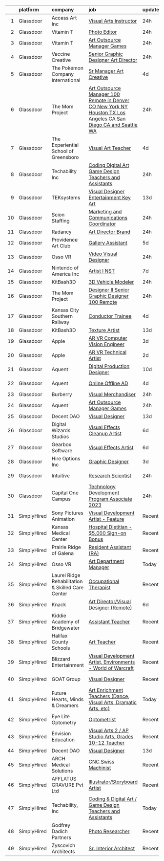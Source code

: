 

|    | platform    | company                                           | job                                                                                                                                                                                                                                                                                                                                                                                                                                                                                                                                                                                                                                                                                                                                                                                                                                                                                                                                                                                                                                                                                                                                                                                                                                                                                                                                                  | update_time   | location                       |
|---:|:------------|:--------------------------------------------------|:-----------------------------------------------------------------------------------------------------------------------------------------------------------------------------------------------------------------------------------------------------------------------------------------------------------------------------------------------------------------------------------------------------------------------------------------------------------------------------------------------------------------------------------------------------------------------------------------------------------------------------------------------------------------------------------------------------------------------------------------------------------------------------------------------------------------------------------------------------------------------------------------------------------------------------------------------------------------------------------------------------------------------------------------------------------------------------------------------------------------------------------------------------------------------------------------------------------------------------------------------------------------------------------------------------------------------------------------------------|:--------------|:-------------------------------|
|  1 | Glassdoor   | Access Art  Inc                                   | [Visual Arts Instructor](https://www.glassdoor.com/partner/jobListing.htm?pos=103&ao=1110586&s=58&guid=0000018281648ae3912cd3e213cc1d49&src=GD_JOB_AD&t=SR&vt=w&ea=1&cs=1_9b67ae5e&cb=1660028226787&jobListingId=1008061568818&cpc=8F7BC0C6B9F707AE&jrtk=3-0-1ga0m92ppk265801-1ga0m92q9g2dk800-1a74294e8a9ffadb--6NYlbfkN0BBGG9LMNqL16EzDx9S3nKk4b6IwprgSJginr0DZD_oW-FI5qtWA8j20GhqztoB2k63qxOdfiZ3gQjW6A3key0BWqMoEtNI0xscUzenHqjyT0rkavOKcEcFPd5e9fnIWxFgjwXMQF6PRxhe0EQNq_3tUYfFnQnX_LQCb_WOSQbGjoF2lHD1kkalcDm94g9Ojb1IVsS3Fk3y_hLJP3w3HwJlBsYY4g-WiEglP_rSpwjc1ayToNjzOePyj_YZinlY0j-k7rvuBLwb00zUKriJIkq1YQ9j9B8-r2yFcfAnYORQ6js-aRJ-tnAI33P3nxA_rYt7lp-0BZxf-PtDrgZ6ij_1bYwbDe9lp7y-_ictJuJRo3im8X_lhFUQkSdUpAqPC37nM39g3gw2P-kWJ6ibMH4vhHJmdmKDk3vE4WFcrSwVzggNeF33Pjk5HdQW1Beni8v-t9ITujQSQLidD4A1a2MV5hQNkbcOTCMywrHCdZxkZL6ApnWSipmzm0GxjqJnZHijMJRj4TLJcw%3D%3D)                                                                                                                                                                                                                                                                                                                                                                                                                                                                        | 24h           | Baltimore, MD                  |
|  2 | Glassdoor   | Vitamin T                                         | [Photo Editor](https://www.glassdoor.com/partner/jobListing.htm?pos=115&ao=1110586&s=58&guid=0000018281648ae3912cd3e213cc1d49&src=GD_JOB_AD&t=SR&vt=w&cs=1_607ff942&cb=1660028226788&jobListingId=1008061068238&cpc=451933188B21919D&jrtk=3-0-1ga0m92ppk265801-1ga0m92q9g2dk800-874afe6cf91cccfb--6NYlbfkN0DMrcEu7yrtATojKJA7cEzGQ3FdRGWLh0CZQInL4ECGI6k5tN82kdM0OKoro5eXmjrGF-Jw0OMVxg8Afij6QGCv8rOl_5hERB7E-cEdOhJDpHdWHsr8XV8aon0c51D7KI9rCBIhWLdNvq0M6HIeN94BXgR-uxB7A_HEOuiK45prPKRO0zyrpqvKXHOwMYyLCLnbD1a-7ZDrp0zeeswW2CIK37Ydmw5MPHvKIAxVEpCrMue1_T9Q_yEmKn90cccw9PcQQP4KvcNs0vxTIqDhvwaEso-tEdoKiiiM2Tobam4Jj3I3V6ZcyYXF1peLFuTKOE7Z63FvPPebmCTEoeAOQmttpT9HO100OIkDDYFe54VxypxMGUiCraJvig6AUwHtAToOlXgH2jP9K-J-7r4lEvzvcymgJ6KXSscLEAq8JeFaUmLN8zshik2zgqTBvUjMAxdhWO4xn16gVzH8lWd-TH0TrVLi9LCkmBqHVGY777PE8g%3D%3D)                                                                                                                                                                                                                                                                                                                                                                                                                                                                                                                       | 24h           | Remote                         |
|  3 | Glassdoor   | Vitamin T                                         | [Art Outsource Manager   Games](https://www.glassdoor.com/partner/jobListing.htm?pos=117&ao=1110586&s=58&guid=0000018281648ae3912cd3e213cc1d49&src=GD_JOB_AD&t=SR&vt=w&cs=1_71a3be3b&cb=1660028226788&jobListingId=1008061068228&cpc=451933188B21919D&jrtk=3-0-1ga0m92ppk265801-1ga0m92q9g2dk800-21c5ffe527b80306--6NYlbfkN0DMrcEu7yrtATojKJA7cEzGQ3FdRGWLh0CZQInL4ECGI6k5tN82kdM0OKoro5eXmjrGF-Jw0OMVxs-gr_y1JsIWFMXRKktrHRY5XYeNPA_VGrkwdvqV1pmQBbCjQPgJxmVO80Z05Yy59AMutwXgxt022S4Ql4yL60uU4Aw1Rh4Mnezsp1srrc_xJjT7G7D5EtWOKd2OSxfXq4nEuwaiwoBcT5gnG00TE_0YA3hUhG4OVr1dqD9oFhp1w_ZZaw9CxdJ0jS-7cXH-SLM5fwEl4LWxjpIwQpaK07xL059oaAhDL9VNnQ5qRWtYvcfet0b3LtRGIPF1Y7PkKf3FooINAfQoM7I9L-wPIiIeuyb8YVPgIMDDR0jblk7cTp00oEzFuyk4iHs-VAzkgc_6yqtA0RyLCh6qlef-E7u7_Eb0DJUpQ3PSUrnCRE_OsOXkZkEc-CzPeYFlAfnM_f7Y08Nd9h3iLMKTwROD38dyoWsOMxgbvw%3D%3D)                                                                                                                                                                                                                                                                                                                                                                                                                                                                                                      | 24h           | Remote                         |
|  4 | Glassdoor   | Vaccine Creative                                  | [Senior Graphic Designer Art Director](https://www.glassdoor.com/partner/jobListing.htm?pos=105&ao=1110586&s=58&guid=0000018281648ae3912cd3e213cc1d49&src=GD_JOB_AD&t=SR&vt=w&ea=1&cs=1_1377e66d&cb=1660028226787&jobListingId=1008060992492&cpc=D69957E0862862E0&jrtk=3-0-1ga0m92ppk265801-1ga0m92q9g2dk800-f8138369023c5215--6NYlbfkN0AtlW_omU2Xx3W-19HQ_drmTKCWebiHnmA5lS5PDL5G8RvaRScdHDRjT5AWikPuCLfafaQ9QwXH1oQrDF1BIYgCHCdiARRzmSgjttAup0oRJZYruixy60CmDwfdDDCPl4erecYdUtn0rWH-pZZDLmmLNVDt_6eZfQCuEsIj2BZ2j2eEexifnjBbTBztyDibnOMmmHvGcLhAto7x9zWI1flUZlsYKP8YLeWyIydmoKyOBsJfsQmB-znrsNf6HlGgn_KxrOWEG_tCUO-QL2Tj6EvcFk71ukpJodyG_HiQEbY-UcIdbkuh87uQ98CyvjCFdTffCk4twOcO5xQFaU8JDzj5p1VSklSojFwkvkUsKYwabeNyI8kfFgusVCSC9p0wi9xITxmYneHU8AkCbKayu9qjuVo7Q1O0kcKRcEEXrQ4xJKx8-P9J7BlZKfdbg1atjTSGrTFxkZD5qqIL6s8LGhtxLBEX7i0kq8nfZAyj1zobEUuSKQI1XcjTIDUsnHVwokQ%3D)                                                                                                                                                                                                                                                                                                                                                                                                                                                                        | 24h           | Remote                         |
|  5 | Glassdoor   | The Pokémon Company International                 | [Sr  Manager  Art   Creative](https://www.glassdoor.com/partner/jobListing.htm?pos=108&ao=1110586&s=58&guid=0000018281648ae3912cd3e213cc1d49&src=GD_JOB_AD&t=SR&vt=w&cs=1_88a8f48f&cb=1660028226787&jobListingId=1008053770742&cpc=B101C867B3EF2D75&jrtk=3-0-1ga0m92ppk265801-1ga0m92q9g2dk800-579e1f21924cc107--6NYlbfkN0CsgUO0V2fSZxJANSxJiftVXeq1wpG4BxYFHzXoW0hPJnnKXvOitF3aOGGKDfgwzkQdk2jlmXp09wnn9CnnJb2WVP4ytZ9SPtf_VdGPE3FDa6oTvbYjF2CJamC3aezTsVi75tMGDDynbx_NBcInGV_KpJBkZjS89MSN3wDJN_cQdh7VJXH1k-BGeiNickPnC26nYxMT7hPcLNzYNGrMKYTq9qStjaZwCwrD--y7hB-TdMtyxgk_MOGxfg16J3zSpNPeZhh6FAIo7cwa4DzJ6zdL65O-JMJ-cUVWsMxb0WqQ_yIYxf7f2ZDtu0pWqcIm04mmw3m8pbO5eDxJC74bwq8-nfY0iwGwlORvtPLt2SGomSPbAdZbGCf5VQRrr8C_-aKA_CxZluC8vK5Jyoq1ExJrZGnurDeoVh-1Cvc8pM1nSWVAjwSb9iLwvoVKjQVzs34ezazbMBEVTcVDxZrqO47_3F0GDtOUvQt4SaWwMaooURvv7QbJWvECjAmdlYJLXY_gaiHBdfbxeKjmdlf50o6__wTPi6E1LgrgSrEWrkJ6pPjiyl_QSDtFijggAL3OnVYi2Ed3MJ0Rwbjivkf9ExAmbp3kLERyFrxXItfLWroZ3F5Aynxd7x4MzGihOn233OvBFwE0WDWrxI4hXVEgJ6YS9odIxYLn3UWsZm71zhzZTsUbeGYOztX498CQOWEoN_Ts-pGs3M7Hgw1rKrNHUX5S3jlzW0Uc-tRQIKpPw145l2QiKzwEfwRrHDSefZcJlpLVQdgc-nIu12syBNNv0SwePH6ybQUFUSSoZwi3zqESy7dgVQ6CLInpmBEod8VubqyrX3SBw8moZ6rOM7LdfEWn6KoVURFemZg8Ye86SYREyUN8QPD1BeAGZRGEpb-hZiBO9ILB795V8QYJWZpITBlzCfSUaAxtHfV7wlO0w_mdKQ%3D%3D)                                        | 4d            | Seattle, WA                    |
|  6 | Glassdoor   | The Mom Project                                   | [Art Outsource Manager  100  Remote in Denver  CO  New York  NY  Houston  TX  Los Angeles  CA  San Diego  CA and Seattle  WA ](https://www.glassdoor.com/partner/jobListing.htm?pos=107&ao=1110586&s=58&guid=0000018281648ae3912cd3e213cc1d49&src=GD_JOB_AD&t=SR&vt=w&cs=1_a5d7df59&cb=1660028226787&jobListingId=1008060831146&cpc=03F67E1B243A1AE3&jrtk=3-0-1ga0m92ppk265801-1ga0m92q9g2dk800-320ba9c3c1388884--6NYlbfkN0BDp_epf89aHDQhKpPegNJQ_ldQpEFZQsM9OcONMGxWx6pU56EKHF58QjVdAUvn2gVxaSg2G5bZN8MJQUZ-oKp6yCeHIo02DzPYDQUP6Tl28YmWs-u2NNviZokcWoAlz2Tq5m-EDkqzdbibPq8BNnoJCPjUmX6VxNFjSyhlTDZBwag17aOg7jkumb3Rok2dkTE8VBqtEhJeM1RcoF994XN5iqEAd-g7rYciQuRL34PK3aZw_f9t6LBI9VvDd-_zUzl8UNRQwm0JD-F3rGBHajfLo2hHKMb5wwHhb0XHJXG5PzT_7du12pxA_y46nj77NHS0Bh7FlIrp_paSrD4HFi2IPST1ER8y9HppXi5_8kXf1RnWh3mfY0lrwn6BXFUiR-xXlRR2pLSA3tMlWYfZ9iOO5aWgDoiUvN9Bxx0zLv7K5XRkZiCnBwAqS2RjVLLE329Y-pczyoSuc37VocWIbksdBdhcssohojO4F23PaU7X-rKnJabzbcwpZehkqgbAfZBm-1gU7Go-1s8Y31ezIaVEbHQ-Nz5Ek0Cvl_5JH8tPwzAg7PniQqdz4PUCCZyePEftL02RIcO8LsZGLeSG168B)                                                                                                                                                                                                                                                                                                   | 24h           | San Diego, CA                  |
|  7 | Glassdoor   | The Experiential School of Greensboro             | [Visual Art Teacher](https://www.glassdoor.com/partner/jobListing.htm?pos=106&ao=1110586&s=58&guid=0000018281648ae3912cd3e213cc1d49&src=GD_JOB_AD&t=SR&vt=w&ea=1&cs=1_6cc4b177&cb=1660028226788&jobListingId=1008054253001&cpc=5C70DC7FEE0D01B1&jrtk=3-0-1ga0m92ppk265801-1ga0m92q9g2dk800-97116d88185e2a28--6NYlbfkN0B9B5Ox2HDguN1JdlSCtGtgFeZoHL2TtC4dYIrxl5DLdC617qdb5XJn7WqbsJAN3S7-k1VOTsj0q2GXRDp9OAeQthSB1LExrjBrcDfdzuH1ErepiQADGGEoOKm5G_-N5Sc0JSjBy1oyntjJq_sIJs7RGgXUf2wZXPeNjY1ccxmZ7FdbHXsgqGiRoC9mv0zNGwmXbzV267t67QjVXBxkstsRsD-Fg6Pk6l5zgCZnN6dQGHAGOnI3f0poaPuUE6_5MvwJ8mJxn8mZrTWrs0_TpisFTWyCldJi2C2HQQxhKCXAz4dKaKW_jx17bDI8Jiyver4N0XfhQ9cBztPTKmFpwFesEi9HpExUdwDqYJP9X05_VSqiagQPM1p039vz2J0lHxzVfz2Xi4Q-hnVmOnRhJ_IP_G4cmkZ66TeuYbg3ls0kyop1_xV7sDVXuYYrtECtPO6wNf6-F_2Se3-RP5krRinyezkC0TbUV7775ofw6nTaa3vFt3ZesHwk-s5Y1tw-v5o%3D)                                                                                                                                                                                                                                                                                                                                                                                                                                                                                          | 4d            | Greensboro, NC                 |
|  8 | Glassdoor   | Techability  Inc                                  | [Coding   Digital Art   Game Design Teachers and Assistants](https://www.glassdoor.com/partner/jobListing.htm?pos=101&ao=1110586&s=58&guid=0000018281648ae3912cd3e213cc1d49&src=GD_JOB_AD&t=SR&vt=w&ea=1&cs=1_6826cc22&cb=1660028226787&jobListingId=1008060795687&cpc=75B6770C194DCF89&jrtk=3-0-1ga0m92ppk265801-1ga0m92q9g2dk800-6531ebfe07c89e18--6NYlbfkN0BWcPdnjmQ6vxkIDwqmWJNXAfvR7-zMbju4CI65ilM37caVGIDCbRpnprAt_ou-E0AfK6_11ROUsDuDyhdQywJeYjYZKLfzGRzmP-fSBHPqJ08AQFQLxp3Ay4k64sctO6y4zl53xxPAOkYXmAFNTyekPPIO1zD1b5coPfSmn1k98dONcDwImORLKkDaZWF7LKLBhaIyGgEu_7-OQNCW11W3a31lBr2SdONAtglnpPCs86YnQYnXtV3IueRw0yDDzm4H--4MkNpS9YQNqnxKrNFgw61W79k0nUlQJvLRPfvtfLivBqMXp-l4PbpuOwLB8kMJqJCvxAcj3g80HqJpH_n5BtyFldNZs8D3kPYeCfbBdSY00o31jVKWc-rqYBFFGf3W9DDRU3-xtLxUCNuthJhvJRky4misxzZDXEzBTBWyBj6hWdG8iyaLognJPnpt3ngHPHW7AbEV1Awj3mjpd-DyAzuhISnIOWzRCSskv_rTSkjW-t80XNExAKa0_oxZvbw%3D)                                                                                                                                                                                                                                                                                                                                                                                                                                                  | 24h           | Remote                         |
|  9 | Glassdoor   | TEKsystems                                        | [Visual Designer   Entertainment   Key Art](https://www.glassdoor.com/partner/jobListing.htm?pos=121&ao=1110586&s=58&guid=0000018281648ae3912cd3e213cc1d49&src=GD_JOB_AD&t=SR&vt=w&cs=1_a8ab95b4&cb=1660028226789&jobListingId=1008030293023&cpc=8795CF9063CD573D&jrtk=3-0-1ga0m92ppk265801-1ga0m92q9g2dk800-fc7b8478c22c26d8--6NYlbfkN0AuKz8EBO1xHDEL7V2YF9xF3dC_I9B9i-Zw2Jh8clPMK3KTieKealHQMRxLfyLBLKLSUl0pHI6PBicf-FdP95xtIUqU-XfkwwaJ5AHRHM75kOuoUSChYSjvttDZFskWyACFdYZdhll5nm6fa3y2OQ5HAj0ZlLu8Z0K0B00pkH6kDqkqV9gjaYijhsOjYWKzLGh-IJ1lq9L5GQxHohedtPOwdv5lWsY2rUpzGTrt4rnCu4fChqNwXz61L_F85gp0tIMow-BNAPDe6Fm4NaJIeIJzkTt4-y9v6htoCYz2d5zIkvEGZYzvNAr-tbMcYWxSj3zlk7bsvAyvN8DLp4Iov81Xm6kaNASkDiyLHqACg_P0XJHfSxuwUAxrUWO7FDTeLEpvZYUJE6Vljsre69mqDRZeeBz1DtzWLpzOFyvcKvqvbE88uRmozScR2eQznURLhDGyh7644zeUGyb8IIIX36E7EJHzEb2UDh843b-l0YfS9b5Da7KIcN84SRTQoS6Mn5YBt4ecvKBByRVSw1vyXs_ty3Q7pWSsMxjHvgm7AJ_ojzZRw-OSI9ABF5haQM0E1aIrQqhcWKUFMuxAgJO80ArlKr3u58vAZ13BIaAB8I2gLM7qaNuFdo_bg5A-zbpKAe3uEnFnJ26w0Kh6VtABtyIa7mPFZXUJ1cov67gpa9iohlBzPdAXjArO_KQrKyCYLGZmzlDmKzXLqfFOXP1ux2bd5v2olCya7P3flad1Uocz2ZZQd2QgEHCxRpKnS3WbUrUeoOa-gJATGsnPGwR4ters1KwRVrogfufEAovu39poL5qXXdEake2JlydAnxMcFa9jPeGpcSOvl-hJZOhzqkUkgpnIiTFQjHRlWUign5IWEdC6ZQXE0i0mODTem_0CcSCIKxnrZTY-Bpl5rBCSIKBj4pCaBxox7pM%3D)                                        | 13d           | Burbank, CA                    |
| 10 | Glassdoor   | Scion Staffing                                    | [Marketing and Communications Coordinator](https://www.glassdoor.com/partner/jobListing.htm?pos=120&ao=1110586&s=58&guid=0000018281648ae3912cd3e213cc1d49&src=GD_JOB_AD&t=SR&vt=w&ea=1&cs=1_408e911f&cb=1660028226789&jobListingId=1008060633181&cpc=0FE1F5EA2BC84A01&jrtk=3-0-1ga0m92ppk265801-1ga0m92q9g2dk800-587d42f101cd9758--6NYlbfkN0AxNjU9wWOnkzYrjpAN9mGGJnqCtvXlnsxswceXA4p8an2D04VsVZ0tmrQH_vfnp6HK8izQLwFoafjXSKfsbPHmGwD4EU4Rjklv1TeEXyU0KURcv0pRMTMG68MVr_jyuJLyKksGis0fpIR8iSkSLEs7C4L7QJBdIAzRQLSaYZQmfsJe7seukpmz30UO4VH8VxAIShgGc0PowV_EMLlTj5rM1G7Oe_udTkQmHmVcZ8N8DGQfUlnqKClxrBai0fIyimxwgh7u6s7Tb6lpuoaDyAFLORsKfKc8xgsxg8HHmUiCk_CWLE2mFbPhnQVoeC3WSq1f3PDRXNmIpXYo3776n4VhcGB6qlubqeq1_NBHtPIJnlFqM62pSBwCiUdlOcdfgeeQ24KmWLi-1_zfJps26fLVyWcGrtPZVXkkIBwRtpoqIp4iNBQHMMGHKWi9O0qkxM7O2pDI5Ue4Jor1wDiwXLmNGuyHS0aAXOh2nwHTWlbqXVff3WGR462cOJZQFp6O7eE%3D)                                                                                                                                                                                                                                                                                                                                                                                                                                                                    | 24h           | Washington, DC                 |
| 11 | Glassdoor   | Radancy                                           | [Art Director   Brand](https://www.glassdoor.com/partner/jobListing.htm?pos=104&ao=1110586&s=58&guid=0000018281648ae3912cd3e213cc1d49&src=GD_JOB_AD&t=SR&vt=w&cs=1_36482196&cb=1660028226787&jobListingId=1008060460062&cpc=5C70DC7FEE0D01B1&jrtk=3-0-1ga0m92ppk265801-1ga0m92q9g2dk800-0c96db7cfd07ccbe--6NYlbfkN0BmBivckoKIwb-7nkAIiT2NR1int7Qkje2fhghJUHqGcB2ippwtuDGZNOkv9I1xZQTTVsCXS0XfMjo3ivXkpltkjpP0OR409_qPog0D5XDcHeEHbPERafZAIDCeLqhEWyCYFVABwFxUg_of87JfH0GcnCVPEPIfrixek07JEqU7z-KPaHSw7hcvU84MeAA9N7LgOUtgHxMtHEtk-CTQRQrZe3a098DR0rkESVWopTMnRo24CSvtjaDblcZr11gOMomKDkNhl0GE-QqqUNgYZI8TeiIayXsPy9TLX1epJK-H6aopPLTv5P06q2AzOBxw7MKwuNVg2cvwnZtRWP-z8i02thJpDkbvKlL9XWCvj_1F5n5npCSBF0x-VN10OMkQJbVSIILe275y54NUkDgAfKlBGkAph3CLsTioce16g1jM-x62HWTjwT87p0yjojtDlILvE_9tF2nS3A%3D%3D)                                                                                                                                                                                                                                                                                                                                                                                                                                                                                                                                               | 24h           | Chicago, IL                    |
| 12 | Glassdoor   | Providence Art Club                               | [Gallery Assistant](https://www.glassdoor.com/partner/jobListing.htm?pos=111&ao=1110586&s=58&guid=0000018281648ae3912cd3e213cc1d49&src=GD_JOB_AD&t=SR&vt=w&ea=1&cs=1_5486dcd5&cb=1660028226788&jobListingId=1008050142707&cpc=4B86475FAF393599&jrtk=3-0-1ga0m92ppk265801-1ga0m92q9g2dk800-73f32e4500942448--6NYlbfkN0DsBOlmEAMqZtav1V1WKZO3RUElpafjggtWvxyDQ3xFSizXPSZQh0WduMabEnqfyZxmrddCfxa0hRIFbmnI1nhvXi4i0eFBVJeTQtwlZ4WWR4Nh1ToLLxxJYz8SHa-QC9LJ9NH2TAWHNl-i7hdDqS1xNqu4DgmVp__iXlzt_eChZ45yw0CMvAcBjaNn46-lhM2BsK0vbsTihlEWDUzbqireC9SvwAtXypWAKp5TD3BuedenDBh4g4aBG2xYAJ6GqMsl4gXXsFJ7MA2Ec37IuJSw0f5sdd1f2sXA-vD-PmHXon4O1Z3uXKr714u0Z_gQUqeUMuaqT6uG0_sNvRtLTLNaUrjQfW4FAfBEr5FxFp5szuqNTeSo9Q-FllLGPWDm0_uiANN4VVhszfasNDZX2pS7BxO7XZy6q86oR2SIpLSETEdYJ_9Bqm4lwcznJKva6NZNkfLv3tJIslIAhxlF71_8hZR6M1vsQ5ZYlL-sjvQB749rLF69F-tv)                                                                                                                                                                                                                                                                                                                                                                                                                                                                                                         | 5d            | Providence, RI                 |
| 13 | Glassdoor   | Osso VR                                           | [Video   Visual Designer](https://www.glassdoor.com/partner/jobListing.htm?pos=130&ao=1136043&s=58&guid=0000018281648ae3912cd3e213cc1d49&src=GD_JOB_AD&t=SR&vt=w&cs=1_9949a381&cb=1660028226790&jobListingId=1008060844113&jrtk=3-0-1ga0m92ppk265801-1ga0m92q9g2dk800-127e56c8cc765d37-)                                                                                                                                                                                                                                                                                                                                                                                                                                                                                                                                                                                                                                                                                                                                                                                                                                                                                                                                                                                                                                                             | 24h           | Remote                         |
| 14 | Glassdoor   | Nintendo of America Inc                           | [Artist I  NST ](https://www.glassdoor.com/partner/jobListing.htm?pos=129&ao=1136043&s=58&guid=0000018281648ae3912cd3e213cc1d49&src=GD_JOB_AD&t=SR&vt=w&cs=1_f8ccbe53&cb=1660028226790&jobListingId=1008045411369&jrtk=3-0-1ga0m92ppk265801-1ga0m92q9g2dk800-1ecfadcba2738101-)                                                                                                                                                                                                                                                                                                                                                                                                                                                                                                                                                                                                                                                                                                                                                                                                                                                                                                                                                                                                                                                                      | 7d            | Redmond, WA                    |
| 15 | Glassdoor   | KitBash3D                                         | [3D Vehicle Modeler](https://www.glassdoor.com/partner/jobListing.htm?pos=123&ao=1136043&s=58&guid=0000018281648ae3912cd3e213cc1d49&src=GD_JOB_AD&t=SR&vt=w&ea=1&cs=1_b22d3895&cb=1660028226789&jobListingId=1008061372715&jrtk=3-0-1ga0m92ppk265801-1ga0m92q9g2dk800-1e2b1efa5a11cc9e-)                                                                                                                                                                                                                                                                                                                                                                                                                                                                                                                                                                                                                                                                                                                                                                                                                                                                                                                                                                                                                                                             | 24h           | Remote                         |
| 16 | Glassdoor   | The Mom Project                                   | [Designer II   Senior Graphic Designer  100  Remote ](https://www.glassdoor.com/partner/jobListing.htm?pos=114&ao=1110586&s=58&guid=0000018281648ae3912cd3e213cc1d49&src=GD_JOB_AD&t=SR&vt=w&cs=1_dd7e5859&cb=1660028226788&jobListingId=1008060831137&cpc=149B3D5996025BBA&jrtk=3-0-1ga0m92ppk265801-1ga0m92q9g2dk800-47a8e5d2c3630cfe--6NYlbfkN0BDp_epf89aHDQhKpPegNJQ_ldQpEFZQsM9OcONMGxWx6pU56EKHF58QjVdAUvn2gVxaSg2G5bZNw2DNvRIrJmVl9b0D30-uO5xPqTzpHVHx36VSIDBwZPfCJclmcODqJ_fEA0w8bV1tIxpViZTAR8uKkMurBsqsn9YtfsUg9Tv1MKTZBlWqRG6X0KNV53AmMgwiUWqFrm2S6nd4JJ014xj25TspO7F5M1fX4yrcUjdJfyLpt2BdcDhA61LnwkxDt2naNJSl64Ouhbu39-NEt-4JZlzs1y1L0SVVpPjHdwOWREL2ntaCSsRYs3EA6fw6b8RViAo8tmTw1F4dKRPBoU_tSqMc7w0FpKJEfgQcB42KA2sQa_FP_QXVuTOTRX3dc_OvaOELb53can4VNPxX-oK0hBgoWGnBEtCKduvKM0LWa45O8IhlOpxgnVc2TBxSUV02sr8U9OAptFXYxL7RSH1Vt3LZxz45IcCBCs5jqXBNvN0omK8iHgoBoR6O8WX7Tf50jRFnzy7KG-8t8VNM7zm3YRGkoj3lDSL8zxA25iHC0-cWxzJH5pnKM7mX_tmzepbaCOCXZNNVsqmqN00RpH0IvUUXe--85-LenaJD-hcZr4RYLBnWJNDPHaeKJpWSf4p4KxRtm5yRi2J6oZdRMLS_w1ADiI4svAvmlshu056PJBL5GK7zg2TyZ7kFUMq73Ribt8MBSPhNvkyrKPAdOAYfP2LkCuZSr9ABsgLpHlViSgFKLO099fpahp8na3D3d6pHeP-YnCVd9HRyzTffRqkba4rOastYOcWB7kent7aBd9k7aoIuKJJlV9b17Xxko4%3D)                                                                                                                              | 24h           | Remote                         |
| 17 | Glassdoor   | Kansas City Southern Railway                      | [Conductor Trainee](https://www.glassdoor.com/partner/jobListing.htm?pos=112&ao=1110586&s=58&guid=0000018281648ae3912cd3e213cc1d49&src=GD_JOB_AD&t=SR&vt=w&ea=1&cs=1_4eb86e0d&cb=1660028226789&jobListingId=1008054575050&cpc=9DC6E4D8324653EE&jrtk=3-0-1ga0m92ppk265801-1ga0m92q9g2dk800-af76c874ff74b4ec--6NYlbfkN0Cr86cjb1_JotPDkNA28EMHa2kQVB3dZ9CMWbhfesnfgTQ1l4OCvR6KLcao1CnJy9TSatHfRuOs6KGMGGFHih7rrOr6p-HX-nCr2D411vziSOH5ZZpQtAeI9Y2H5OArtZNS-U8ztELJdMq71j3MnaE_SeodC83SAm1nZ_QfzL0z98QwGQ64iMplUTudq85fKbKew2epE2St9g1BNa-Asu1DfKvGnx7A1WEejeA6VK8x2Ieo74fVn5_t7q2VhPdmo-rf-8ZAsmPKjCHMofS0mtGP1X11lsoLWQvK7Cotulkc89MICv7dGUL_Coy0sHdUk7z5rsLmu4PbpBOfZDa_uQN60brlg-ejoEvnR-7Ql6sMG7V7rM1DQ1kKViRpyVXNB76eI8P8bQOoxGV2pR-sIaeKmefe08LZBWqkFG1gBG7d12sP1qJu4MJDzN1b9xFbcIRuvSXU-u0dutl_shYvNWIBkHBUbrn_aYP6U2gWpvG4Xxw9CmG3X3LkQ8KOJA7NjzC_aAreUleMc-gfNAu5TGmPJqFdq5DDJK8tfR5mTbQCfs6BOiiyEBiWk2jTgvTAeRYKtIMhSXx_z4_aVUs37gB1ArZZv0AiK25Qcb_s5zNEk69yxJjOu4CxHEW6HfegZLfZaw8L55BUiwTBwa0P6fui62EemPDcDdmUlU9m9WeM_WFPurdTGkO-c129R5yTeyOia9lzXBUC96dmBq0bq0yJ7QEktEtDjkRdLjajWK9sLZ4OI49auPLHjP7UYjlMtxyscjgNRPRPbXVOTwXiij7ds8pn25aUXogQZ2MNVUyyrLlrAP3mgTD1)                                                                                                                                                                         | 4d            | Lake Charles, LA               |
| 18 | Glassdoor   | KitBash3D                                         | [Texture Artist](https://www.glassdoor.com/partner/jobListing.htm?pos=128&ao=1136043&s=58&guid=0000018281648ae3912cd3e213cc1d49&src=GD_JOB_AD&t=SR&vt=w&ea=1&cs=1_9b4b278a&cb=1660028226790&jobListingId=1008031970276&jrtk=3-0-1ga0m92ppk265801-1ga0m92q9g2dk800-d8862ebacd634d68-)                                                                                                                                                                                                                                                                                                                                                                                                                                                                                                                                                                                                                                                                                                                                                                                                                                                                                                                                                                                                                                                                 | 13d           | Remote                         |
| 19 | Glassdoor   | Apple                                             | [AR VR Computer Vision Engineer](https://www.glassdoor.com/partner/jobListing.htm?pos=113&ao=1110586&s=58&guid=0000018281648ae3912cd3e213cc1d49&src=GD_JOB_AD&t=SR&vt=w&cs=1_dcbfe5bf&cb=1660028226788&jobListingId=1008056590543&cpc=AC285F3A3ECA6BB0&jrtk=3-0-1ga0m92ppk265801-1ga0m92q9g2dk800-336ec75032862ad7--6NYlbfkN0BvKrLyj5gPmtZO9T8euul8TCxuuKNOtzRJOomxnwSEodTz2Bc-sPZlt2Zgji_QUXErRRnd3Vp33kL1y8igVc7TJB05DzqcFXV50hRANrMH_AsNxJxQvaH2ctnZHnpqnutfPQeGUgeqXMkOm6LvsxljN6Dy8mjWGbGhndM2cDSLcnw9zkagevsd4SbokOME-x4-7JLcTymcT6hDf7HtBt7RAyUludaQyhW2HuPvePiaVZPPpKo_wbGsIcNxH_9_J1XgxTG3J5qkP_-rVl0CP34ODga4sJLhXaVHKeez1RrB4Hwde5dlqdqiFInLS8g2PatJX5u4TZ4vEV5Dnbx4RFZBcRf60ZjRok7hT4bmyzcFPZeVfTHg5bWJdfHeBFuVPwwT7FLkP-N-r1RsIVlxNZSvFnALsRbW5xXZdEvEM_3OQBIzx2wK-GvEZC4KQfxW5_8VlFXXyhMs0sGW5S1tViyoTvsBQWDsUMRvL95o8h9lWZgaETjJ-RisCt_tRAlncHgxkqxQEPTv9-tJpvAcidaNPaISigUqdvpqTI-PNjJwNsknrYH0qti8dR3fEj4jtagXY5LOG-1p2h906qZa73vHwyFbrXkOqlbUkc7KVsqYBpAUGEjwGeQx3iDD28DkeDBm8T2alMRASDBPHM7Cua7-H8wIczTUlfe51gE5FSNVzZ7DFDjhFDFFCMe03-vV-KLdGejvYaYdbtt0ksFVarBmSrI2A8jJEnNYsYxYwXrp7zdxQ9vyftu0f_84L2Z4bAr4LocRXOPpw-Ddy6niyVuV5_MGhdPBDWagj1HQzl-8fquiHyyjvVkf7esxviznmb0xMTaM_dIDNhqMW2gSSX3-qL60fkA1nYapxzAnXcoag1inlIygyIkH-L9CH7xIqjhExIB7Ke9GDyPkTmINCoDLyQVkLlvZECP9R6lWUxhH2x8MLoD-d6cHJyOaDR-TJE47bHJYmEsVmsNA-bdMAEcG) | 3d            | Cupertino, CA                  |
| 20 | Glassdoor   | Apple                                             | [AR VR Technical Artist](https://www.glassdoor.com/partner/jobListing.htm?pos=110&ao=1110586&s=58&guid=0000018281648ae3912cd3e213cc1d49&src=GD_JOB_AD&t=SR&vt=w&cs=1_44c185f1&cb=1660028226788&jobListingId=1008057519531&cpc=F41FEAB56D215062&jrtk=3-0-1ga0m92ppk265801-1ga0m92q9g2dk800-6828e0b0ed8ec9bb--6NYlbfkN0BvKrLyj5gPmtZO9T8euul8TCxuuKNOtzRJOomxnwSEodTz2Bc-sPZlt2Zgji_QUXGvcv-e3u99qCr59X6Yf61nnfkwZzZxivNSNjSQjrL4JB89BRjvagDroAoyJMmjNM6BcnBdKNpi37SJuwNaJ_G2aMYazYgAx_OLN9CcThcrLZVzCAw-spdcF6FaWHxSV3BfMTUZA6yjjbF624UKV-T8rgfXNe8Oi3XgieUQ6RKKbavXt_hPwJ_KL6aEsIjKRWcKi_i_58S-RqnNq04gMNp_B8KuQsylz9CkaeW-aTKVBT7JICqfItd2a7w4mi5jQEZIOR2B1bDgyzkldsxlQin7S1U9zp5YLOSgiHY_vCaMNpH9PZERwcQR5cloZ4GGGwHuFcpbj2cLio_CKB6J-LgSAt6IkfDMUMa-GCddaSz4Q701ZDu-IIBQ_KPoVKKP5ONh3wJbaxLMCc__HCfXcRK0nB_BtBhQq_OssFT78ctOg7vxu5yzuFh57KGQjR3umHK42WOg2_0F1firECjNI9xfbq9pdzWSbL8MAUbwQgi7Ea9dTBVDyC8so9mVBrxErfzvcgL0WjhqrL-3ONCvBkETN5AJazcgUxxa9pPWTWfgMMXL-ijWe4KJqYStUY28kIpatlVjkrRSfCE1gBC6C6exeCDMZgtYo7D4bYstSSlb4FNfyebTvHpeg2JxdWdo-uk8DtY9IbHkw1P1jS2hotFj1GPTlBbNYaezH8tGK40JB4LSweQYDPD1ai9bPlNOpAC-QFUdU_Be6e9ICi4p37bg0CFYrXk8CHpyfoougOoQh8VAdYJ5gkzZNqOO5LpKcxBVSOiLkfZe4K5_4C7jXHL1NEnocZ9CyLF9opBWwJee9GnZY-vWdLZG3nizSs9vZlw254f0ZjrXpo6kTLW8QxjndOGSET6lK9kPE22DFGl3FUnXRhVnr9LxtUiQDS-OcXlW87xbzaYMVA%3D%3D)             | 2d            | Cupertino, CA                  |
| 21 | Glassdoor   | Aquent                                            | [Digital Production Designer](https://www.glassdoor.com/partner/jobListing.htm?pos=119&ao=1110586&s=58&guid=0000018281648ae3912cd3e213cc1d49&src=GD_JOB_AD&t=SR&vt=w&cs=1_6b7fcbab&cb=1660028226789&jobListingId=1008038667246&cpc=FB7E4A1762AE5BEC&jrtk=3-0-1ga0m92ppk265801-1ga0m92q9g2dk800-9fd33d793e98ee79--6NYlbfkN0DMrcEu7yrtATojKJA7cEzGQ3FdRGWLh0CZQInL4ECGI9gD0Wolx9R2EDT7B77c2cQC_n058RAr6Z-T1ZvHBGLNOg9RuxyuvnXMR44rD0vOBvD98NA89S0_fqUf_QvebPaEUcEpyR71mu3ANugTbMkiEKNZmZlH4jVL5nZ8Z16JCtiqebSkZd4-KuHljtGH_tp_5WIH1aEp8DXEuOssDWKUtw-u0m5B4kzQDXKt6bu1bX-B-PLVH6rpSm-_CMCddZcq1NUPYMreJjfhiRpbBiWdoJlw8AzeHRhSaQl0Pbzc9skWVxq_p9Ynk5diK648gBnuqvtHnNSUsjhyjaqDzeYzCtQVGadW2t0WzmYvycH4REuCPKyGTsKyFGNTTlrSEvQpv07gSqi4fo013BY41Hl4LBKt8EP-1jzAbcI2V-wuWYCHndM5Z3FGMQ4nFxgk4xawhytKQ6aPEb-YVguWd1p4)                                                                                                                                                                                                                                                                                                                                                                                                                                                                                                                                    | 10d           | Remote                         |
| 22 | Glassdoor   | Aquent                                            | [Online   Offline AD](https://www.glassdoor.com/partner/jobListing.htm?pos=118&ao=1110586&s=58&guid=0000018281648ae3912cd3e213cc1d49&src=GD_JOB_AD&t=SR&vt=w&cs=1_3d2c59b3&cb=1660028226789&jobListingId=1008053369833&cpc=1FDE87803EF93CD3&jrtk=3-0-1ga0m92ppk265801-1ga0m92q9g2dk800-7895a40473530612--6NYlbfkN0DMrcEu7yrtATojKJA7cEzGQ3FdRGWLh0CZQInL4ECGI9gD0Wolx9R2v-Aex0-GK04nfmN5RyoghJKBNkROXtn5k7WeRYhWtkOc1Mp88D_9-vITKf1FKNA7M7_3yg8a1kFUCG46OVvFEb4vD4nnay1v5ZCFvxO4diFKi_RObbB7C6hZlEcG587GKpte1byrfEMOlO3fzbAUjEAcuqco8DqCA0f11Pf3b1qtSyIBELdqHYuxME17p82jwjfSmT1-OFAxVVZSBAABS8ZeQ_4cdz9FhRfWum2O_CMTdr9it6FYBrXjDdBxPRx9DWglTpVjXbp8OBaHvc2_iulTfcdI9oAyYNzIft4E9Jfaw4BkokY_gegZ45pHJVnCP-ArwUcbWywO-q0dwW21l3SyJigT0B59uHwB7erGGh4xtUHvnpjNaLzNkIdhhLeaAcWVx5h25HEW2SeRuGUDLw%3D%3D)                                                                                                                                                                                                                                                                                                                                                                                                                                                                                                                                                | 4d            | New York, NY                   |
| 23 | Glassdoor   | Burberry                                          | [Visual Merchandiser](https://www.glassdoor.com/partner/jobListing.htm?pos=125&ao=1136043&s=58&guid=0000018281648ae3912cd3e213cc1d49&src=GD_JOB_AD&t=SR&vt=w&cs=1_2fbe1a42&cb=1660028226789&jobListingId=1008061541740&jrtk=3-0-1ga0m92ppk265801-1ga0m92q9g2dk800-de46a03e4ddb88c3-)                                                                                                                                                                                                                                                                                                                                                                                                                                                                                                                                                                                                                                                                                                                                                                                                                                                                                                                                                                                                                                                                 | 24h           | Chicago, IL                    |
| 24 | Glassdoor   | Aquent                                            | [Art Outsource Manager   Games](https://www.glassdoor.com/partner/jobListing.htm?pos=116&ao=1110586&s=58&guid=0000018281648ae3912cd3e213cc1d49&src=GD_JOB_AD&t=SR&vt=w&cs=1_09d185f2&cb=1660028226788&jobListingId=1008061191542&cpc=6FC5BA77C9A4CD78&jrtk=3-0-1ga0m92ppk265801-1ga0m92q9g2dk800-b5bb8f7e932b5d63--6NYlbfkN0DMrcEu7yrtATojKJA7cEzGQ3FdRGWLh0CZQInL4ECGI9gD0Wolx9R2EDT7B77c2cT8aQg2Ck1Ug447GqiIs7B6VkAbO2SVUFFbOd8Mqr5PlQMzWIfuzUIfWV7rAD4GL5_P_KUgMOKK6EAUES8ZiHe8IZYbw_7yAAyUzE2GyfEnDfP3S1EpF61UF4outbk64JeHyc8cQxhoycuxnA9psDL_FuyKcfqs2kUCEDuah-AD3KGV_tl08i5dhr_zJw9qkwAWPmBtD0E54isM9gMLmCgU_ocJ9sF4HnXa_I223q4Fiog-HyoRYrZJM_In2aITuit99zSANxOHH4WBz5dFzTH41pJtzGNLyaes6JUxv8AdfK6Yg6YMF_MpAIEf2cYStAuPA16rtS6mSHRTFdNhdPzaujxZIRIatrnW_pwKSlzm7xgjF54tHCZ_-QFwUeP4e_LHIccCyTIwnIhq-r8hno2Q)                                                                                                                                                                                                                                                                                                                                                                                                                                                                                                                                  | 24h           | Remote                         |
| 25 | Glassdoor   | Decent DAO                                        | [Visual Designer](https://www.glassdoor.com/partner/jobListing.htm?pos=127&ao=1136043&s=58&guid=0000018281648ae3912cd3e213cc1d49&src=GD_JOB_AD&t=SR&vt=w&ea=1&cs=1_7afe3082&cb=1660028226790&jobListingId=1008032076977&jrtk=3-0-1ga0m92ppk265801-1ga0m92q9g2dk800-9bc1f65e488aaac8-)                                                                                                                                                                                                                                                                                                                                                                                                                                                                                                                                                                                                                                                                                                                                                                                                                                                                                                                                                                                                                                                                | 13d           | Remote                         |
| 26 | Glassdoor   | Digital Wizards Studios                           | [Visual Effects Cleanup Artist](https://www.glassdoor.com/partner/jobListing.htm?pos=124&ao=1136043&s=58&guid=0000018281648ae3912cd3e213cc1d49&src=GD_JOB_AD&t=SR&vt=w&ea=1&cs=1_d27baaa5&cb=1660028226789&jobListingId=1008047312634&jrtk=3-0-1ga0m92ppk265801-1ga0m92q9g2dk800-ee6cf7d9fba83118-)                                                                                                                                                                                                                                                                                                                                                                                                                                                                                                                                                                                                                                                                                                                                                                                                                                                                                                                                                                                                                                                  | 6d            | Remote                         |
| 27 | Glassdoor   | Gearbox Software                                  | [Visual Effects Artist](https://www.glassdoor.com/partner/jobListing.htm?pos=126&ao=1136043&s=58&guid=0000018281648ae3912cd3e213cc1d49&src=GD_JOB_AD&t=SR&vt=w&ea=1&cs=1_8078a931&cb=1660028226789&jobListingId=1008046736249&jrtk=3-0-1ga0m92ppk265801-1ga0m92q9g2dk800-e2dbd4b4cea587a5-)                                                                                                                                                                                                                                                                                                                                                                                                                                                                                                                                                                                                                                                                                                                                                                                                                                                                                                                                                                                                                                                          | 6d            | Frisco, TX                     |
| 28 | Glassdoor   | Hire Options Inc                                  | [Graphic Designer](https://www.glassdoor.com/partner/jobListing.htm?pos=122&ao=1110586&s=58&guid=0000018281648ae3912cd3e213cc1d49&src=GD_JOB_AD&t=SR&vt=w&ea=1&cs=1_8ec2de4d&cb=1660028226790&jobListingId=1008056222271&cpc=2CAED5C921A5F994&jrtk=3-0-1ga0m92ppk265801-1ga0m92q9g2dk800-d920582205bcf924--6NYlbfkN0BSkpV6W62uWtr8U5Znk72fCo7t6YUAZzvHLayV4F_jQCMmq-jdC2u6h-Ch-IFvyWPwadv7XQn0jeVVzb5RGRtcQhcK-VGw0f_A8nzJowTfyEsY_fhAybLJPZuFlnUFyZJ9xxgrWIKWjhDxc-_UN0vRVhmtYXOpP4B05lmhoTgpF2tdTgaFVobFCkBIrGeaknI6Wld1Iq2g4L_Mz7CtrHgGRjZgNgWnaENw5NzOGhSgyRRhLgRlxs0ArR_XINmPdduFm-SrQBEqSqJB9IXK-1F7p5LX_OupuNlr6I4q6pE1EoiQCoV84YhFtcB60muwwbbwM3gfOiZ6j3BozZgnAxd0DsBXrUYMKznQaoNLwknvijDU95I3coBAwhMoZWwAYHxCZAyinQ1gnXyDaLVyc5QRfstnsXfdFUJCtMOzgXVLtrUwyPDQ3fvK3pwQWsYznwnglXCnTTrmPIEnrzzeU2OKjTyw8urV_v6NAz_7v3wpgbQkkUhFR8SxXLuZ6j2WNtNAE-GMhMAKwA%3D%3D)                                                                                                                                                                                                                                                                                                                                                                                                                                                                              | 3d            | Remote                         |
| 29 | Glassdoor   | Intuitive                                         | [Research Scientist](https://www.glassdoor.com/partner/jobListing.htm?pos=102&ao=1110586&s=58&guid=0000018281648ae3912cd3e213cc1d49&src=GD_JOB_AD&t=SR&vt=w&cs=1_3756daec&cb=1660028226786&jobListingId=1008061772711&cpc=71532419B2302243&jrtk=3-0-1ga0m92ppk265801-1ga0m92q9g2dk800-603eb0710af2c7e4--6NYlbfkN0CVLFxT82VtNfmvsP972c4UTK5cNMgB9zFKAkCpYhwDBfJSwXGaL5yqnr-uZXbRyMf48emkQICoElXsL1oFYrkpZwl_wqI85GYuYHEliIVCt5ndbAEXHvVtuvP69Lr_K3tJiwmBqGZWc2xEaBw7PiI3zdlDFalG5De-TXNsvfp9G4v51NKHQqt5pz12KYN7ZUKvNkzzbixt_kEAt5T1-84GhnX5rlAwleJdgZ8oboYM9lrQ4t-ZA-wX01iFwfzoIr8brDuDx9yB-w8h-DJxeTWo06z12KnQ3l81tH28KpV8l_WHHDQvxapJp-7FH2BjHC7qlL1ohvMgWCAXXG6BALF-qJPv2BcHwKSgcmgkNcdtjswo7HapUmeb871P1i8H5eJT6B6BajDMv2vnF3lMFEKyUAPZLYWRd19S_5xs4iVndh4C-0O09s_3g4IlsSVoRdv0vCenhGbDpVgE61aqgYLCh-gqD2CDfxPcvMHKYeP6kA31pb52H_U6f8h_Mr1ojA4XclNKkvdajME2Rd3AMPJfzcSEBqw3S9LUwKYFoMFzlJaNl9enByTWlUAVMc0laYx0J8puj3jWc5Rz5mxF6y-9O4OYQ1KV0eYvTuhTFxyFVLc60VQSUe10dnFGUT-Z26Rf6LKrjOKNCbbtgRjdLu6VDSz_7TR3RbW2QR3zEYJRJlnAdmH3WlacC2AxzNCrvwHU5TwsHxT6u9bl5_UzpX4SyzDrTeHGoMA96X8Q62pp7KaNmWZGJ9-_9kYBpw_6M4nTyo-Frz-PxGd-QmOBox6y48fH7egC7zG3OQ9kT9oDgjp_QOhJRMxplx6Kaelr7FroqYiBVEg7P-GP8KfVpr8oph28-RkdEa2kXqXNYZBRcO3k42XnPK4_JGwC8YMlXw7v0DxwR6jBdoJHWyJbeO-J3YtGVKkdnNmeR-4_P6Z0gdPQtAzn-WeeJpWE8ncWxrzt0z3pks0rOAe-0O6lOjD4)             | 24h           | Sunnyvale, CA                  |
| 30 | Glassdoor   | Capital One   Campus                              | [Technology Development Program Associate   2023](https://www.glassdoor.com/partner/jobListing.htm?pos=109&ao=1110586&s=58&guid=0000018281648ae3912cd3e213cc1d49&src=GD_JOB_AD&t=SR&vt=w&cs=1_a8f05843&cb=1660028226787&jobListingId=1008060345556&cpc=D2F1DE17EE1F43B9&jrtk=3-0-1ga0m92ppk265801-1ga0m92q9g2dk800-52e5fccb91941a0d--6NYlbfkN0C3j_zLGvpMLCdiZ0WC46XqVTA1VMZzOzKXPhAXwYlrNb9EbKZEg8x0tL4Jn_n-27Wxr3wkLnOY-2x8DgpmvwOLUsqx78_58yjHbvln59_61NibdQGJKGZRdWi4sjuUMRGOsIvPmSttrBAcRY3vzn9sxo3nbw3r_fiLisIqKDFjPejQrHF2YLE2bcIX2q7Mwrhpz9Ck6OYpjUw8xTNZFHE2ZT1Ui8iX13abvWORiPmJipdnyXV5-iFZUQcXfI7b1qS-CjN9I5rxDmCa0UYoK6Di-t0U7RcRFNrRGRzBG9tqiE3xkdLcmyX5wxSvSbq4HV2wPnug8kD3HaX3RjHEbaxKQPaEXneD1Ihbp_epNqogjgXOyGOEWLQuEUErtfI7UOHIlgJI4I-2_mJWXRAcpxoNbB5nLpet2jcO9VPk3Fh8CN1-gKTw1V6riXGLraTpuUk%3D)                                                                                                                                                                                                                                                                                                                                                                                                                                                                                                                                  | 24h           | McLean, VA                     |
| 31 | SimplyHired | Sony Pictures Animation                           | [Visual Development Artist - Feature](https://www.simplyhired.com/job/__l3QV_kINNExp5pBBoEZ4h0ypddIMq66mbnKSUA9j9fi8F8dGUsUA?q=visual+art)                                                                                                                                                                                                                                                                                                                                                                                                                                                                                                                                                                                                                                                                                                                                                                                                                                                                                                                                                                                                                                                                                                                                                                                                           | Recently      | Culver City, CA                |
| 32 | SimplyHired | Kansas Medical Center                             | [Hospital Dietitian - $5,000 Sign-on Bonus](https://www.simplyhired.com/job/aVGGWAeHqAdO4LwvQYMKAGvBYm42VFuIxyWE8MBDXfYW-s7rb-3sFw?q=visual+art)                                                                                                                                                                                                                                                                                                                                                                                                                                                                                                                                                                                                                                                                                                                                                                                                                                                                                                                                                                                                                                                                                                                                                                                                     | Recently      | Andover, KS                    |
| 33 | SimplyHired | Prairie Ridge of Galena                           | [Resident Assistant (RA)](https://www.simplyhired.com/job/xalvUs9feat4agrC6rXRNdmNk1IHgwg_zdAyyg2CrYftWmoenmKV8A?q=visual+art)                                                                                                                                                                                                                                                                                                                                                                                                                                                                                                                                                                                                                                                                                                                                                                                                                                                                                                                                                                                                                                                                                                                                                                                                                       | Recently      | Galena, IL                     |
| 34 | SimplyHired | Osso VR                                           | [Art Department Manager](https://www.simplyhired.com/job/LY6aqxXvC2Sk8f5RhaprATlgB3cN2PO696XxCZRQfhK8Ly_q3TBwtw?q=visual+art)                                                                                                                                                                                                                                                                                                                                                                                                                                                                                                                                                                                                                                                                                                                                                                                                                                                                                                                                                                                                                                                                                                                                                                                                                        | Today         | Remote                         |
| 35 | SimplyHired | Laurel Ridge Rehabilitation & Skilled Care Center | [Occupational Therapist](https://www.simplyhired.com/job/IZuW4AJydVgchiIpQJPzAF8pCCIgs7jIimPej3GDEQdJak8bjnKDDg?q=visual+art)                                                                                                                                                                                                                                                                                                                                                                                                                                                                                                                                                                                                                                                                                                                                                                                                                                                                                                                                                                                                                                                                                                                                                                                                                        | Recently      | Boston, MA                     |
| 36 | SimplyHired | Knack                                             | [Art Director/Visual Designer (Remote)](https://www.simplyhired.com/job/yyTKdrj0Pgmc3Qsf4x9pBYi3cg18vRK4lbgw45QawM2w_snQf74NiA?q=visual+art)                                                                                                                                                                                                                                                                                                                                                                                                                                                                                                                                                                                                                                                                                                                                                                                                                                                                                                                                                                                                                                                                                                                                                                                                         | 6d            | Miami, FL                      |
| 37 | SimplyHired | Kiddie Academy of Bridgewater                     | [Assistant Teacher](https://www.simplyhired.com/job/vARPK6YtgeaH25gtXwIrQ8TFAhHvW19E9Cf9IyC0NUJWL70AbmXJ8g?q=visual+art)                                                                                                                                                                                                                                                                                                                                                                                                                                                                                                                                                                                                                                                                                                                                                                                                                                                                                                                                                                                                                                                                                                                                                                                                                             | Recently      | Bridgewater, NJ                |
| 38 | SimplyHired | Halifax County Schools                            | [Art Teacher](https://www.simplyhired.com/job/l4fZzG6er8HW0T-K3hFVmKjJAhNPVPj2C3SP2xWZAQVfpBDmzSV68g?q=visual+art)                                                                                                                                                                                                                                                                                                                                                                                                                                                                                                                                                                                                                                                                                                                                                                                                                                                                                                                                                                                                                                                                                                                                                                                                                                   | Recently      | Littleton, NC                  |
| 39 | SimplyHired | Blizzard Entertainment                            | [Visual Development Artist, Environments - World of Warcraft](https://www.simplyhired.com/job/lUEFhu9bksmMflRnGGGW5URpNz980GXPx0bVITdtGvgcow32JO5neQ?q=visual+art)                                                                                                                                                                                                                                                                                                                                                                                                                                                                                                                                                                                                                                                                                                                                                                                                                                                                                                                                                                                                                                                                                                                                                                                   | Recently      | Irvine, CA                     |
| 40 | SimplyHired | GOAT Group                                        | [Visual Designer](https://www.simplyhired.com/job/_pMABjasQnC6Kjsddnao3Avqh1mQpX-KZKVbp3CiHlY0QuQRBSVq1g?q=visual+art)                                                                                                                                                                                                                                                                                                                                                                                                                                                                                                                                                                                                                                                                                                                                                                                                                                                                                                                                                                                                                                                                                                                                                                                                                               | Recently      | Los Angeles, CA                |
| 41 | SimplyHired | Future Hearts, Minds & Dreamers                   | [Art Enrichment Teachers (Dance, Visual Arts, Dramatic Arts, etc)](https://www.simplyhired.com/job/b_6Tzf_O0Nos4nVBKEkv3Cgxb8XUbNJ4O8TWhUHX18uQQJpQMnS-mQ?q=visual+art)                                                                                                                                                                                                                                                                                                                                                                                                                                                                                                                                                                                                                                                                                                                                                                                                                                                                                                                                                                                                                                                                                                                                                                              | Today         | Winston-Salem, NC +8 locations |
| 42 | SimplyHired | Eye Lite Optometry                                | [Optometrist](https://www.simplyhired.com/job/0_TW_YFDN9emSWrimB0stpZqij5FSIis7kSF7mByOTwEbde_yN2pWA?q=visual+art)                                                                                                                                                                                                                                                                                                                                                                                                                                                                                                                                                                                                                                                                                                                                                                                                                                                                                                                                                                                                                                                                                                                                                                                                                                   | Recently      | Los Altos, CA                  |
| 43 | SimplyHired | Envision Education                                | [Visual Arts 2 / AP Studio Arts, Grades 10-12 Teacher](https://www.simplyhired.com/job/PfK_nRqkoxHsekLhq0uLAAgFX95G5tAE0ZEVg5sf2EJGb8VTB1sqCg?q=visual+art)                                                                                                                                                                                                                                                                                                                                                                                                                                                                                                                                                                                                                                                                                                                                                                                                                                                                                                                                                                                                                                                                                                                                                                                          | Recently      | San Francisco, CA              |
| 44 | SimplyHired | Decent DAO                                        | [Visual Designer](https://www.simplyhired.com/job/Y1FePIlZEm3YgzCbLzNUu6A7yJK5inq_LbB5MgxzhjQ0PQ2kuBjMkA?q=visual+art)                                                                                                                                                                                                                                                                                                                                                                                                                                                                                                                                                                                                                                                                                                                                                                                                                                                                                                                                                                                                                                                                                                                                                                                                                               | 13d           | Remote                         |
| 45 | SimplyHired | ARCH Medical Solutions                            | [CNC Swiss Machinist](https://www.simplyhired.com/job/NbODru8ntp20cxRck5kICur7RX-AuscyijRH_J4ltu7fg3oIpOmGuw?q=visual+art)                                                                                                                                                                                                                                                                                                                                                                                                                                                                                                                                                                                                                                                                                                                                                                                                                                                                                                                                                                                                                                                                                                                                                                                                                           | Recently      | Seabrook, NH                   |
| 46 | SimplyHired | AFFLATUS GRAVURE Pvt Ltd                          | [Illustrator/Storyboard Artist](https://www.simplyhired.com/job/3hWfT3a4tUFg4oH4quVpAV5P60ZY3SgpyN-SYuttUpCB66pl8iMTOA?q=visual+art)                                                                                                                                                                                                                                                                                                                                                                                                                                                                                                                                                                                                                                                                                                                                                                                                                                                                                                                                                                                                                                                                                                                                                                                                                 | Recently      | Remote                         |
| 47 | SimplyHired | Techability, Inc                                  | [Coding & Digital Art / Game Design Teachers and Assistants](https://www.simplyhired.com/job/DCA1VbAT85fdaKWaxWjJN6PVGoZ53ywxU-g32cxI-Y7YUqJGGNUYXg?q=visual+art)                                                                                                                                                                                                                                                                                                                                                                                                                                                                                                                                                                                                                                                                                                                                                                                                                                                                                                                                                                                                                                                                                                                                                                                    | Today         | Remote                         |
| 48 | SimplyHired | Godfrey Dadich Partners                           | [Photo Researcher](https://www.simplyhired.com/job/kuy-Lws_7ef0hJumPVvDzrSVgwJe26YNYWs0nKW5YYcx8zIPmR2rhQ?q=visual+art)                                                                                                                                                                                                                                                                                                                                                                                                                                                                                                                                                                                                                                                                                                                                                                                                                                                                                                                                                                                                                                                                                                                                                                                                                              | Recently      | San Francisco, CA              |
| 49 | SimplyHired | Zyscovich Architects                              | [Sr. Interior Architect](https://www.simplyhired.com/job/T7oet47aCOFHKQsEghPBtusux2cJdi0zmkul-G67QosaeOLXQtvx5Q?q=visual+art)                                                                                                                                                                                                                                                                                                                                                                                                                                                                                                                                                                                                                                                                                                                                                                                                                                                                                                                                                                                                                                                                                                                                                                                                                        | Recently      | Miami, FL                      |